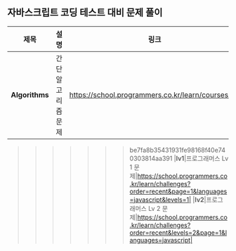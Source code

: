 ## 자바스크립트 코딩 테스트 대비 문제 풀이

|제목|설명|링크|
|:---:|:------------------------:|:---:|
|**Algorithms**|간단 알고리즘 문제|https://school.programmers.co.kr/learn/courses/18|
>>>>>>> be7fa8b35431931fe98168f40e740303814aa391
|**lv1**|프로그래머스 Lv 1 문제|https://school.programmers.co.kr/learn/challenges?order=recent&page=1&languages=javascript&levels=1|
|**lv2**|프로그래머스 Lv 2 문제|https://school.programmers.co.kr/learn/challenges?order=recent&levels=2&page=1&languages=javascript|

